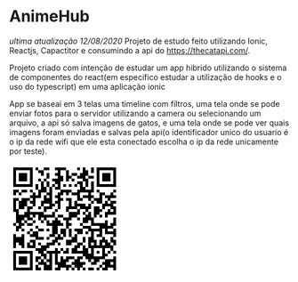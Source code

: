 # AnimeHub
_ultima atualização 12/08/2020_
Projeto de estudo feito utilizando Ionic, Reactjs, Capactitor e consumindo a api do https://thecatapi.com/.

Projeto criado com intenção de estudar um app hibrido utilizando o sistema de componentes do react(em especifico estudar a utilização de hooks e o uso do typescript) em uma aplicação ionic

App se baseai em 3 telas uma timeline com filtros, uma tela onde se pode enviar fotos para o servidor utilizando a camera ou selecionando um arquivo, a api só salva imagens de gatos, e uma tela onde se pode ver quais imagens foram enviadas e salvas pela api(o identificador unico do usuario é o ip da rede wifi que ele esta conectado escolha o ip da rede unicamente por teste).

![qrCode.png](qrCode.png)

